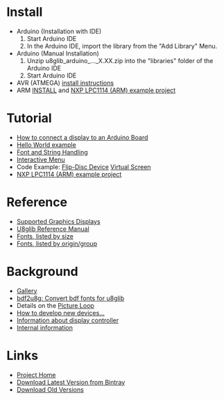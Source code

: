 # Install #
  * Arduino (Installation with IDE)
    1. Start Arduino IDE
    1. In the Arduino IDE, import the library from the "Add Library" Menu.
  * Arduino (Manual Installation)
    1. Unzip u8glib\_arduino_..._X.XX.zip into the "libraries" folder of the Arduino IDE
    1. Start Arduino IDE
  * AVR (ATMEGA) [install instructions](avr.md)
  * ARM [INSTALL](http://code.google.com/p/u8glib/source/browse/tools/release/arm/INSTALL) and [NXP LPC1114 (ARM) example project](lpc1114.md)

# Tutorial #
  * [How to connect a display to an Arduino Board](tdisplaysetup.md)
  * [Hello World example](thelloworld.md)
  * [Font and String Handling](tstring.md)
  * [Interactive Menu](tmenu.md)
  * Code Example: [Flip-Disc Device](flipdisc.md) [Virtual Screen](virtualscreen.md)
  * [NXP LPC1114 (ARM) example project](lpc1114.md)

# Reference #
  * [Supported Graphics Displays](device.md)
  * [U8glib Reference Manual](userreference.md)
  * [Fonts, listed by size](fontsize.md)
  * [Fonts, listed by origin/group](fontgroup.md)

# Background #
  * [Gallery](gallery.md)
  * [bdf2u8g: Convert bdf fonts for u8glib](bdf2u8g.md)
  * Details on the [Picture Loop](tpictureloop.md)
  * [How to develop new devices...](devicedesign.md)
  * [Information about display controller](controller.md)
  * [Internal information](develop.md)


# Links #
  * [Project Home](http://code.google.com/p/u8glib/)
  * [Download Latest Version from Bintray](https://bintray.com/olikraus/u8glib)
  * [Download Old Versions](http://code.google.com/p/u8glib/downloads/list)